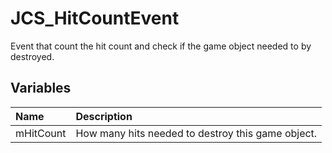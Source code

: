 # JCS_HitCountEvent

Event that count the hit count and check if the game object needed to by destroyed.

## Variables

| Name      | Description                                       |
|:----------|:--------------------------------------------------|
| mHitCount | How many hits needed to destroy this game object. |
